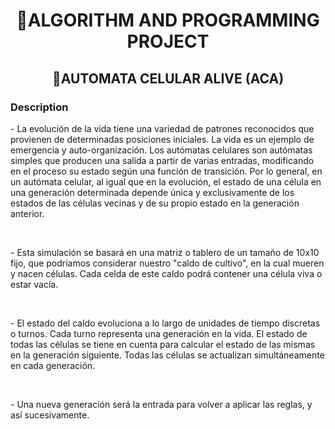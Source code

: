 <h1 align = "center"> 🎈ALGORITHM AND PROGRAMMING PROJECT </h1>
<h2 align = "center"> 🧫AUTOMATA CELULAR ALIVE (ACA) </h2>

<h3>Description</h3>

<p> - La evolución de la vida tiene una variedad de patrones reconocidos que
provienen de determinadas posiciones iniciales. La vida es un ejemplo de
emergencia y auto-organización. Los autómatas celulares son autómatas
simples que producen una salida a partir de varias entradas, modificando en
el proceso su estado según una función de transición. Por lo general, en un
autómata celular, al igual que en la evolución, el estado de una célula en
una generación determinada depende única y exclusivamente de los estados
de las células vecinas y de su propio estado en la generación anterior.</p>
<br>
<p> - Esta simulación se basará en una matriz o
tablero de un tamaño de 10x10 fijo, que
podríamos considerar nuestro "caldo de cultivo",
en la cual mueren y nacen células. Cada celda
de este caldo podrá contener una célula viva o
estar vacía. </p>
<br>
<p> - El estado del caldo evoluciona a lo largo de
unidades de tiempo discretas o turnos. Cada
turno representa una generación en la vida. El
estado de todas las células se tiene en cuenta
para calcular el estado de las mismas en la
generación siguiente. Todas las células se
actualizan simultáneamente en cada
generación.</p>
<br>
<p> - Una nueva generación será la entrada para volver a aplicar las reglas, y así sucesivamente.</p>

